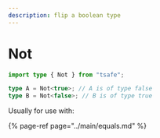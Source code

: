 ```yaml
---
description: flip a boolean type
---
```


# Not

```typescript
import type { Not } from "tsafe";

type A = Not<true>; // A is of type false
type B = Not<false>; // B is of type true
```

Usually for use with:

{% page-ref page="../main/equals.md" %}
